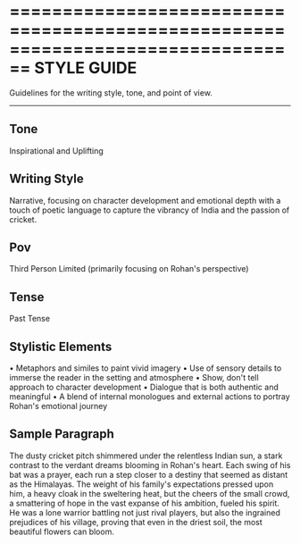 ================================================================================
STYLE GUIDE
================================================================================

Guidelines for the writing style, tone, and point of view.

--------------------------------------------------------------------------------

## Tone

Inspirational and Uplifting


## Writing Style

Narrative, focusing on character development and emotional depth with a touch of poetic language to capture the vibrancy of India and the passion of cricket.


## Pov

Third Person Limited (primarily focusing on Rohan's perspective)


## Tense

Past Tense


## Stylistic Elements

• Metaphors and similes to paint vivid imagery
• Use of sensory details to immerse the reader in the setting and atmosphere
• Show, don't tell approach to character development
• Dialogue that is both authentic and meaningful
• A blend of internal monologues and external actions to portray Rohan's emotional journey


## Sample Paragraph

The dusty cricket pitch shimmered under the relentless Indian sun, a stark contrast to the verdant dreams blooming in Rohan's heart. Each swing of his bat was a prayer, each run a step closer to a destiny that seemed as distant as the Himalayas.  The weight of his family's expectations pressed upon him, a heavy cloak in the sweltering heat, but the cheers of the small crowd, a smattering of hope in the vast expanse of his ambition, fueled his spirit. He was a lone warrior battling not just rival players, but also the ingrained prejudices of his village, proving that even in the driest soil, the most beautiful flowers can bloom.

